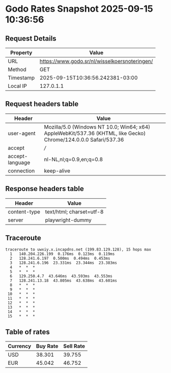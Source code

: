 # Godo Rates Snapshot 2025-09-15 10:36:56
## Request Details

| Property | Value |
|----------|-------|
| URL | https://www.godo.sr/nl/wisselkoersnoteringen/ |
| Method | GET |
| Timestamp | 2025-09-15T10:36:56.242381-03:00 |
| Local IP | 127.0.1.1 |
    
## Request headers table

| Header | Value |
|--------|-------|
| user-agent | Mozilla/5.0 (Windows NT 10.0; Win64; x64) AppleWebKit/537.36 (KHTML, like Gecko) Chrome/124.0.0.0 Safari/537.36 |
| accept | */* |
| accept-language | nl-NL,nl;q=0.9,en;q=0.8 |
| connection | keep-alive |

    
## Response headers table
| Header | Value |
|--------|-------|
| content-type | text/html; charset=utf-8 |
| server | playwright-dummy |

## Traceroute 

```
traceroute to uwxiy.x.incapdns.net (199.83.129.128), 15 hops max
  1   140.204.226.199  0.176ms  0.123ms  0.119ms 
  2   128.241.6.197  0.500ms  0.494ms  0.453ms 
  3   128.241.6.196  23.331ms  23.344ms  23.383ms 
  4   *  *  * 
  5   *  *  * 
  6   129.250.4.7  43.646ms  43.593ms  43.553ms 
  7   128.241.13.18  43.805ms  43.638ms  43.601ms 
  8   *  *  * 
  9   *  *  * 
 10   *  *  * 
 11   *  *  * 
 12   *  *  * 
 13   *  *  * 
 14   *  *  * 
 15   *  *  * 

```


## Table of rates

| Currency | Buy Rate | Sell Rate |
|----------|----------|-----------|
| USD | 38.301 | 39.755 |
| EUR | 45.042 | 46.752 |
